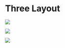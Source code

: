 # Three Layout #
![](https://i.imgur.com/lO4B1IM.png)

![](https://i.imgur.com/eWuQpua.png)

![](https://i.imgur.com/Q44uHUe.png)